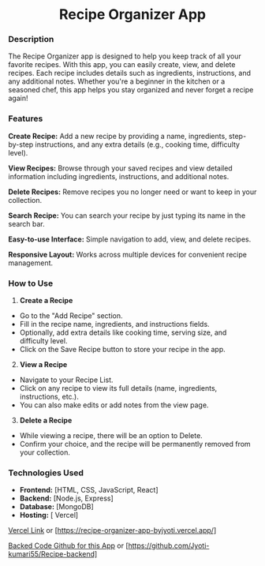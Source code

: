 <h1 align="center"> Recipe Organizer App </h1>

### Description
The Recipe Organizer app is designed to help you keep track of all your favorite recipes. With this app, you can easily create, view, and delete recipes. Each recipe includes details such as ingredients, instructions, and any additional notes. Whether you're a beginner in the kitchen or a seasoned chef, this app helps you stay organized and never forget a recipe again!

### Features
**Create Recipe:** Add a new recipe by providing a name, ingredients, step-by-step instructions, and any extra details (e.g., cooking time, difficulty level).

**View Recipes:** Browse through your saved recipes and view detailed information including ingredients, instructions, and additional notes.

**Delete Recipes:** Remove recipes you no longer need or want to keep in your collection.

**Search Recipe:** You can search your recipe by just typing its name in the search bar.

**Easy-to-use Interface:** Simple navigation to add, view, and delete recipes.

**Responsive Layout:** Works across multiple devices for convenient recipe management.

### How to Use
1. **Create a Recipe**
   
* Go to the "Add Recipe" section.
* Fill in the recipe name, ingredients, and instructions fields.
* Optionally, add extra details like cooking time, serving size, and difficulty level.
* Click on the Save Recipe button to store your recipe in the app.
2. **View a Recipe**
* Navigate to your Recipe List.
* Click on any recipe to view its full details (name, ingredients, instructions, etc.).
* You can also make edits or add notes from the view page.
3. **Delete a Recipe**
* While viewing a recipe, there will be an option to Delete.
* Confirm your choice, and the recipe will be permanently removed from your collection.
  
### Technologies Used
* **Frontend:** [HTML, CSS, JavaScript, React]
* **Backend:** [Node.js, Express]
* **Database:** [MongoDB]
* **Hosting:** [ Vercel]

 [Vercel Link](https://recipe-organizer-app-byjyoti.vercel.app) or [https://recipe-organizer-app-byjyoti.vercel.app/]
 
 [Backed Code Github for this App](https://github.com/Jyoti-kumari55/Recipe-backend) or [https://github.com/Jyoti-kumari55/Recipe-backend]

